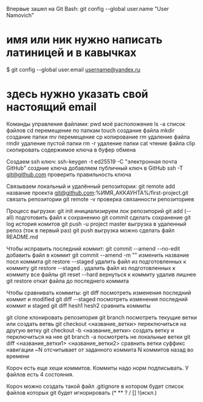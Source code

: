 Впервые зашел на Git Bash:
git config --global user.name "User Namovich" 
# имя или ник нужно написать латиницей и в кавычках

$ git config --global user.email username@yandex.ru
# здесь нужно указать свой настоящий email


Команды управления файлами:
pwd моё расположение
ls -a список файлов
cd перемещение по папкам
touch создание файла
mkdir создание папки
mv перемещение
cp копирование
rm удаление файла
rmdir удаление пустой папки
rm -r удаление папки
cat чтение файла
clip скопировать содержимое ключа в буфер обмена


Создаем ssh ключ:
ssh-keygen -t ed25519 -C "электронная почта GitHub" создние ключа
добавляем публичный ключ в GitHub
ssh -T git@github.com проверить правильность ключа


Связываем локальный и удалённый репозитории:
git remote add название проекта git@github.com:%ИМЯ_АККАУНТА%/first-project.git связать репозитории
git remote -v проверка связанности репозиториев

Процесс выгрузки:
git init инициализируем лок репозиторий
git add (--all) подготовить файл к сохранению
git commit сделать сохранение 
git log история комитов
git push -u project master выгрузка в удаленный репоз (ток в первый раз)
git push выгрузка
можно сделать файл README.md


Чтобы исправить последний коммит:
git commit --amend --no-edit добавить файл в коммит
git commit --amend -m "" изменить название посл коммита
git restore --staged <file> удалить файл из подготовленных к коммиту
git restore --staged . удалить файл из подготовленных к коммиту все файлы
git reset --hard <commit hash> вернуться к коммиту удалив лишнее
git restore <file> откат файла до последнего коммита

Чтобы сравнивать коммиты:
git diff посмотреть изменения последний коммит и modified
git diff --staged  посмотреть изменения последний коммит и staged
git diff hesh1 hesh2  сравнить коммиты

git clone клонировать репозитория
git branch посмотреть текущие ветки или создать ветвь
git checkout <название_ветки> переключиться на другую ветку
git checkout -b <название_ветки> создать ветку и перключиться на нее
git branch -a посмотреть не локальные ветки
git diff <название_ветки1> <название_ветки2> сравнить ветки
суффикс навигации ~N отсчитывает от заданного коммита N коммитов назад во времени

Короч есть еще хеши коммитов. Коммиты надо норм подписывать. У файлов есть 4 состояния. 

Короч можно создать такой файл .gitignore в котором будет список файлов которых git будет игнорировать (* ** ? / [] !(искл.)






